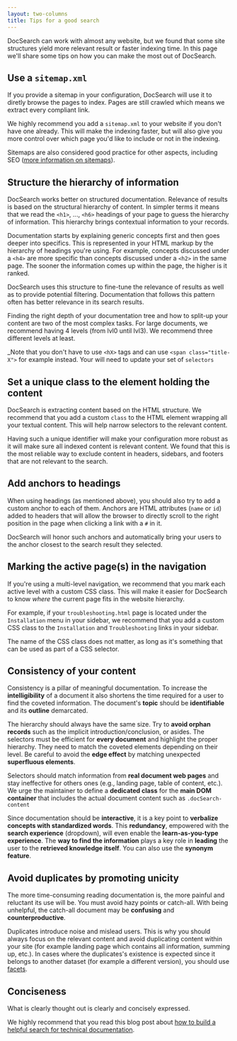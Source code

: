 ```yaml
---
layout: two-columns
title: Tips for a good search
---
```


DocSearch can work with almost any website, but we found that some site
structures yield more relevant result or faster indexing time. In this page
we'll share some tips on how you can make the most out of DocSearch.

## Use a `sitemap.xml`

If you provide a sitemap in your configuration, DocSearch will use it to diretly
browse the pages to index. Pages are still crawled which means we extract every
compliant link.

We highly recommend you add a `sitemap.xml` to your website if you don't have
one already. This will make the indexing faster, but will also give you more
control over which page you'd like to include or not in the indexing.

Sitemaps are also considered good practice for other aspects, including SEO
([more information on sitemaps][1]).

## Structure the hierarchy of information

DocSearch works better on structured documentation. Relevance of results is
based on the structural hierarchy of content. In simpler terms it means that we
read the `<h1>`, ..., `<h6>` headings of your page to guess the hierarchy of
information. This hierarchy brings contextual information to your records.

Documentation starts by explaining generic concepts first and then goes deeper
into specifics. This is represented in your HTML markup by the hierarchy of
headings you're using. For example, concepts discussed under a `<h4>` are more
specific than concepts discussed under a `<h2>` in the same page. The sooner the
information comes up within the page, the higher is it ranked.

DocSearch uses this structure to fine-tune the relevance of results as well as
to provide potential filtering. Documentation that follows this pattern often
has better relevance in its search results.

Finding the right depth of your documentation tree and how to split-up your
content are two of the most complex tasks. For large documents, we recommend
having 4 levels (from lvl0 until lvl3). We recommend three different levels at
least.

\_Note that you don't have to use `<hX>` tags and can use
`<span class="title-X">` for example instead. Your will need to update your set
of `selectors`

## Set a unique class to the element holding the content

DocSearch is extracting content based on the HTML structure. We recommend that
you add a custom `class` to the HTML element wrapping all your textual content.
This will help narrow selectors to the relevant content.

Having such a unique identifier will make your configuration more robust as it
will make sure all indexed content is relevant content. We found that this is
the most reliable way to exclude content in headers, sidebars, and footers that
are not relevant to the search.

## Add anchors to headings

When using headings (as mentioned above), you should also try to add a custom
anchor to each of them. Anchors are HTML attributes (`name` or `id`) added to
headers that will allow the browser to directly scroll to the right position in
the page when clicking a link with a `#` in it.

DocSearch will honor such anchors and automatically bring your users to the
anchor closest to the search result they selected.

## Marking the active page(s) in the navigation

If you're using a multi-level navigation, we recommend that you mark each active
level with a custom CSS class. This will make it easier for DocSearch to know
_where_ the current page fits in the website hierarchy.

For example, if your `troubleshooting.html` page is located under the
`Installation` menu in your sidebar, we recommend that you add a custom CSS
class to the `Installation` and `Troubleshooting` links in your sidebar.

The name of the CSS class does not matter, as long as it's something that can be
used as part of a CSS selector.

## Consistency of your content

Consistency is a pillar of meaningful documentation. To increase the
**intelligibility** of a document it also shortens the time required for a user
to find the coveted information. The document's **topic** should be
**identifiable** and its **outline** demarcated.

The hierarchy should always have the same size. Try to **avoid orphan records**
such as the implicit introduction/conclusion, or asides. The selectors must be
efficient for **every document** and highlight the proper hierarchy. They need
to match the coveted elements depending on their level. Be careful to avoid the
**edge effect** by matching unexpected **superfluous elements**.

Selectors should match information from **real document web pages** and stay
ineffective for others ones (e.g., landing page, table of content, etc.). We
urge the maintainer to define a **dedicated class** for the **main DOM
container** that includes the actual document content such as
`.docSearch-content`

Since documentation should be **interactive**, it is a key point to **verbalize
concepts with standardized words**. This **redundancy**, empowered with the
**search experience** (dropdown), will even enable the **learn-as-you-type
experience**. The **way to find the information** plays a key role in
**leading** the user to the **retrieved knowledge itself**. You can also use the
**synonym feature**.

## Avoid duplicates by promoting unicity

The more time-consuming reading documentation is, the more painful and reluctant
its use will be. You must avoid hazy points or catch-all. With being unhelpful,
the catch-all document may be **confusing** and **counterproductive**.

Duplicates introduce noise and mislead users. This is why you should always
focus on the relevant content and avoid duplicating content within your site
(for example landing page which contains all information, summing up, etc.). In
cases where the duplicates's existence is expected since it belongs to another
dataset (for example a different version), you should use [facets][3].

## Conciseness

What is clearly thought out is clearly and concisely expressed.

We highly recommend that you read this blog post about [how to build a helpful
search for technical documentation][2].

[1]: https://www.sitemaps.org/index.html
[2]:
  https://blog.algolia.com/how-to-build-a-helpful-search-for-technical-documentation-the-laravel-example/
[3]: https://www.algolia.com/doc/guides/searching/faceting/
